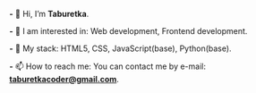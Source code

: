 **-** 👋 Hi, I’m **Taburetka**.

**-** 👀 I am interested in: Web development, Frontend development. 

**-** 💞 My stack: HTML5, CSS, JavaScript(base), Python(base).

**-** 📫 How to reach me: You can contact me by e-mail: **taburetkacoder@gmail.com**.
